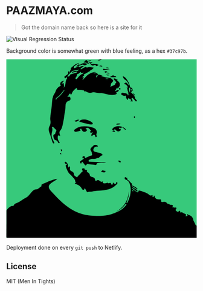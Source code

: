 # PAAZMAYA.com

> Got the domain name back so here is a site for it

![Visual Regression Status](https://api.ghostinspector.com/v1/suites/5ac47ceab0eee308b1668fa2/status-badge)

Background color is somewhat green with blue feeling, as a hex `#37c97b`.

![Jukka Paasonen](jukka-paasonen.png)

Deployment done on every `git push` to Netlify.

## License

MIT (Men In Tights)
